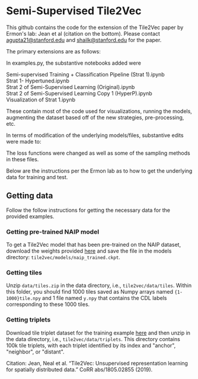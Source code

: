 # Semi-Supervised Tile2Vec
This github contains the code for the extension of the Tile2Vec paper by Ermon's lab: Jean et al (citation on the bottom). 
Please contact agupta21@stanford.edu and shailk@stanford.edu for the paper.

The primary extensions are as follows:

In examples.py, the substantive notebooks added were 

Semi-supervised Training + Classification Pipeline (Strat 1).ipynb	
Strat 1- Hypertuned.ipynb	
Strat 2 of Semi-Supervised Learning (Original).ipynb	
Strat 2 of Semi-Supervised Learning Copy 1 (HyperP).ipynb	
Visualization of Strat 1.ipynb

These contain most of the code used for visualizations, running the models, augmenting the dataset based off of the new strategies, pre-processing, etc.

In terms of modification of the underlying models/files, substantive edits were made to:


The loss functions were changed as well as some of the sampling methods in these files.







Below are the instructions per the Ermon lab as to how to get the underlying data for training and test.
## Getting data

Follow the follow instructions for getting the necessary data for the provided examples.

### Getting pre-trained NAIP model

To get a Tile2Vec model that has been pre-trained on the NAIP dataset, download the weights provided [here](https://www.dropbox.com/s/bvzriiqlcof5lol/naip_trained.ckpt?dl=0) and save the file in the models directory: `tile2vec/models/naip_trained.ckpt`.

### Getting tiles
Unzip `data/tiles.zip` in the data directory, i.e., `tile2vec/data/tiles`. Within this folder, you should find 1000 tiles saved as Numpy arrays named `{1-1000}tile.npy` and 1 file named `y.npy` that contains the CDL labels corresponding to these 1000 tiles. 

### Getting triplets
Download tile triplet dataset for the training example [here](https://www.dropbox.com/s/afw3cbvo7sjerru/triplets.zip?dl=0) and then unzip in the data directory, i.e., `tile2vec/data/triplets`. This directory contains 100k tile triplets, with each triplet identified by its index and "anchor", "neighbor", or "distant".

Citation:
Jean, Neal et al. “Tile2Vec: Unsupervised representation learning for spatially distributed data.” CoRR abs/1805.02855 (2019).
